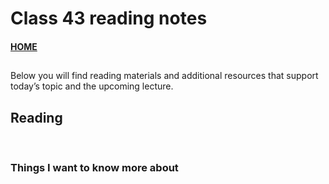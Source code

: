 # Class 43 reading notes

#### [HOME](https://cesarderio.github.io/reading-notes/)

##

Below you will find reading materials and additional resources that support today’s topic and the upcoming lecture.

## Reading

[]()

<br>

### Things I want to know more about
